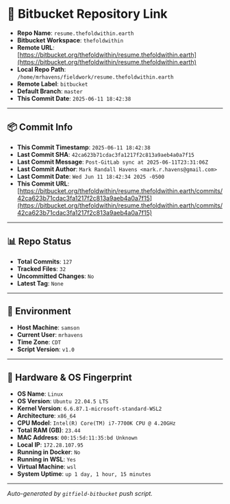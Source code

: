 # 🔗 Bitbucket Repository Link

- **Repo Name**: `resume.thefoldwithin.earth`
- **Bitbucket Workspace**: `thefoldwithin`
- **Remote URL**: [https://bitbucket.org/thefoldwithin/resume.thefoldwithin.earth](https://bitbucket.org/thefoldwithin/resume.thefoldwithin.earth)
- **Local Repo Path**: `/home/mrhavens/fieldwork/resume.thefoldwithin.earth`
- **Remote Label**: `bitbucket`
- **Default Branch**: `master`
- **This Commit Date**: `2025-06-11 18:42:38`

---

## 📦 Commit Info

- **This Commit Timestamp**: `2025-06-11 18:42:38`
- **Last Commit SHA**: `42ca623b71cdac3fa1217f2c813a9aeb4a0a7f15`
- **Last Commit Message**: `Post-GitLab sync at 2025-06-11T23:31:06Z`
- **Last Commit Author**: `Mark Randall Havens <mark.r.havens@gmail.com>`
- **Last Commit Date**: `Wed Jun 11 18:42:34 2025 -0500`
- **This Commit URL**: [https://bitbucket.org/thefoldwithin/resume.thefoldwithin.earth/commits/42ca623b71cdac3fa1217f2c813a9aeb4a0a7f15](https://bitbucket.org/thefoldwithin/resume.thefoldwithin.earth/commits/42ca623b71cdac3fa1217f2c813a9aeb4a0a7f15)

---

## 📊 Repo Status

- **Total Commits**: `127`
- **Tracked Files**: `32`
- **Uncommitted Changes**: `No`
- **Latest Tag**: `None`

---

## 🧭 Environment

- **Host Machine**: `samson`
- **Current User**: `mrhavens`
- **Time Zone**: `CDT`
- **Script Version**: `v1.0`

---

## 🧬 Hardware & OS Fingerprint

- **OS Name**: `Linux`
- **OS Version**: `Ubuntu 22.04.5 LTS`
- **Kernel Version**: `6.6.87.1-microsoft-standard-WSL2`
- **Architecture**: `x86_64`
- **CPU Model**: `Intel(R) Core(TM) i7-7700K CPU @ 4.20GHz`
- **Total RAM (GB)**: `23.44`
- **MAC Address**: `00:15:5d:11:35:bd
Unknown`
- **Local IP**: `172.28.107.95`
- **Running in Docker**: `No`
- **Running in WSL**: `Yes`
- **Virtual Machine**: `wsl`
- **System Uptime**: `up 1 day, 1 hour, 15 minutes`

---

_Auto-generated by `gitfield-bitbucket` push script._
